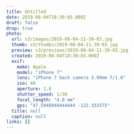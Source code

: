 ```yaml
---
title: Untitled
date: 2019-08-04T18:39:03.000Z
draft: false
drop: true
photo:
  url: s3/images/2019-08-04-11-39-03.jpg
  thumb: s3/thumbs/2019-08-04-11-39-03.jpg
  preview: s3/previews/2019-08-04-11-39-03.jpg
  created: 2019-08-04T18:39:03.000Z
  exif:
    make: Apple
    model: "iPhone 7"
    lens: "iPhone 7 back camera 3.99mm f/1.8"
    iso: 40
    aperture: 1.8
    shutter_speed: 1/30
    focal_length: "4.0 mm"
    gps: "47.5948944444444 -122.333375"
  title: null
  caption: null
links: []
---
```

